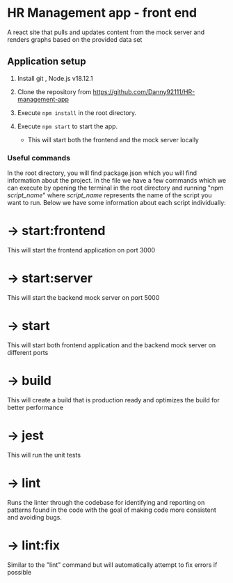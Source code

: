 # HR Management app - front end

A react site that pulls and updates content from the mock server and renders graphs based on the provided data set

## Application setup

 
1. Install git , Node.js v18.12.1

2. Clone the repository from https://github.com/Danny92111/HR-management-app

3. Execute `npm install` in the root directory.

4. Execute `npm start` to start the app.

   - This will start both the frontend and the mock server locally

### Useful commands

 

In the root directory, you will find package.json which you will find information about the project. In the file we have a few commands which we can execute by opening the terminal in the root directory and running "npm *script_name*" where *script_name* represents the name of the script you want to run. Below we have some information about each script individually:

 

# -> start:frontend

This will start the frontend application on port 3000

# -> start:server

This will start the backend mock server on port 5000

# -> start

This will start both frontend application and the backend mock server on different ports

# -> build

This will create a build that is production ready and optimizes the build for better performance

# -> jest

This will run the unit tests

# -> lint

Runs the linter through the codebase for identifying and reporting on patterns found in the code with the goal of making code more consistent and avoiding bugs.

# -> lint:fix

Similar to the "lint" command but will automatically attempt to fix errors if possible